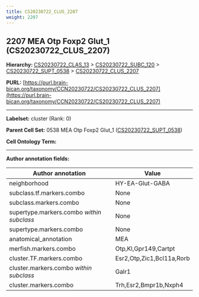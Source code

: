 ```yaml
---
title: CS20230722_CLUS_2207
weight: 2207
---
```

## 2207 MEA Otp Foxp2 Glut_1 (CS20230722_CLUS_2207)
<b>Hierarchy: </b>
[CS20230722_CLAS_13](../CS20230722_CLAS_13) >
[CS20230722_SUBC_120](../CS20230722_SUBC_120) >
[CS20230722_SUPT_0538](../CS20230722_SUPT_0538) >
[CS20230722_CLUS_2207](../CS20230722_CLUS_2207)

**PURL:** [https://purl.brain-bican.org/taxonomy/CCN20230722/CS20230722_CLUS_2207](https://purl.brain-bican.org/taxonomy/CCN20230722/CS20230722_CLUS_2207)

---


**Labelset:** cluster (Rank: 0)

**Parent Cell Set:** 0538 MEA Otp Foxp2 Glut_1 ([CS20230722_SUPT_0538](../CS20230722_SUPT_0538))



**Cell Ontology Term:** 

[MARKER GENES.]: #


---

[TRANSFERRED ANNOTATIONS.]: #


[AUTHOR ANNOTATION FIELDS.]: #


**Author annotation fields:**

| Author annotation | Value |
|-------------------|-------|
|neighborhood|HY-EA-Glut-GABA|
|subclass.tf.markers.combo|None|
|subclass.markers.combo|None|
|supertype.markers.combo _within subclass_|None|
|supertype.markers.combo|None|
|anatomical_annotation|MEA|
|merfish.markers.combo|Otp,Kl,Gpr149,Cartpt|
|cluster.TF.markers.combo|Esr2,Otp,Zic1,Bcl11a,Rorb|
|cluster.markers.combo _within subclass_|Galr1|
|cluster.markers.combo|Trh,Esr2,Bmpr1b,Nxph4|
